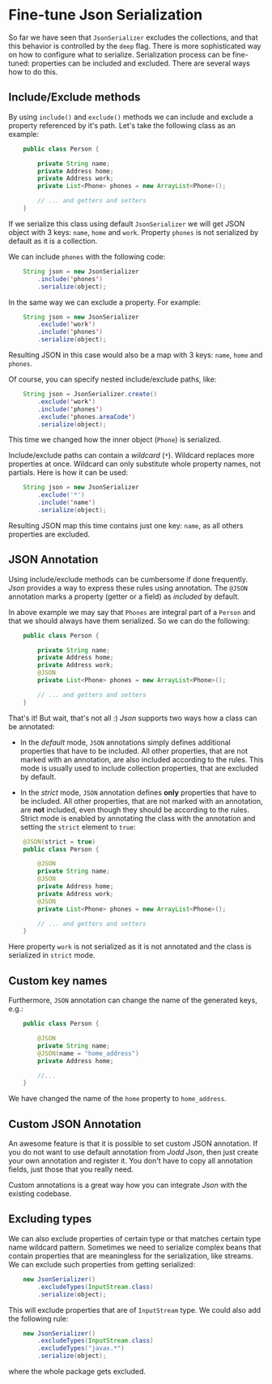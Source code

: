 # Fine-tune Json Serialization

So far we have seen that `JsonSerializer` excludes the collections, and that this behavior is controlled by the `deep` flag. There is more sophisticated way on how to configure what to serialize. Serialization process can be fine-tuned: properties can be included and excluded. There are several ways how to do this.

## Include/Exclude methods

By using `include()` and `exclude()` methods we can include and exclude a property referenced by it's path. Let's take the following class as an example:

~~~~~ java
	public class Person {

		private String name;
		private Address home;
		private Address work;
		private List<Phone> phones = new ArrayList<Phone>();

		// ... and getters and setters
	}
~~~~~

If we serialize this class using default `JsonSerializer` we will get JSON object with 3 keys: `name`, `home` and `work`. Property `phones` is not serialized by default as it is a collection.

We can include `phones` with the following code:

~~~~~ java
	String json = new JsonSerializer
		.include('phones')
		.serialize(object);
~~~~~

In the same way we can exclude a property. For example:

~~~~~ java
	String json = new JsonSerializer
		.exclude('work')
		.include('phones')
		.serialize(object);
~~~~~

Resulting JSON in this case would also be a map with 3 keys:
`name`, `home` and `phones`.

Of course, you can specify nested include/exclude paths, like:

~~~~~ java
	String json = JsonSerializer.create()
		.exclude('work')
		.include('phones')
		.exclude('phones.areaCode')
		.serialize(object);
~~~~~

This time we changed how the inner object (`Phone`) is serialized.

Include/exclude paths can contain a _wildcard_ (`*`). Wildcard replaces more properties at once. Wildcard can only substitute whole property names, not partials. Here is how it can be used:

~~~~~ java
	String json = new JsonSerializer
		.exclude('*')
		.include('name')
		.serialize(object);
~~~~~

Resulting JSON map this time contains just one key: `name`, as all others properties are excluded.

## JSON Annotation

Using include/exclude methods can be cumbersome if done frequently. *Json* provides a way to express these rules using annotation. The `@JSON` annotation marks a property (getter or a field) as _included_ by default.

In above example we may say that `Phones` are integral part of a `Person` and that we should always have them serialized. So we can do the following:

~~~~~ java
	public class Person {

		private String name;
		private Address home;
		private Address work;
		@JSON
		private List<Phone> phones = new ArrayList<Phone>();

		// ... and getters and setters
	}
~~~~~

That's it! But wait, that's not all :) *Json* supports two ways how a class can be annotated:

+ In the _default_ mode, `JSON` annotations simply defines additional properties that have to be included. All other properties, that are not marked with an annotation, are also included according to the rules. This mode is usually used to include collection properties, that are excluded by default.

+ In the _strict_ mode, `JSON` annotation defines **only** properties that have to be included. All other properties, that are not marked with an annotation, are **not** included, even though they should be according to the rules. Strict mode is enabled by annotating the class with the annotation and setting the `strict` element to `true`:

~~~~~ java
	@JSON(strict = true)
	public class Person {

		@JSON
		private String name;
		@JSON
		private Address home;
		private Address work;
		@JSON
		private List<Phone> phones = new ArrayList<Phone>();

		// ... and getters and setters
	}
~~~~~

Here property `work` is not serialized as it is not annotated and the class is serialized in `strict` mode.

## Custom key names

Furthermore, `JSON` annotation can change the name of the generated keys, e.g.:

~~~~~ java
	public class Person {

		@JSON
		private String name;
		@JSON(name = "home_address")
		private Address home;

		//...
	}
~~~~~

We have changed the name of the `home` property to `home_address`.

## Custom JSON Annotation

An awesome feature is that it is possible to set custom JSON annotation. If you do not want to use default annotation from *Jodd* *Json*, then just create your own annotation and register it. You don't have to copy all annotation fields, just those that you really need.

Custom annotations is a great way how you can integrate *Json* with the existing codebase.

## Excluding types

We can also exclude properties of certain type or that matches certain
type name wildcard pattern. Sometimes we need to serialize complex
beans that contain properties that are meaningless for the serialization,
like streams. We can exclude such properties from getting serialized:

~~~~~ java
	new JsonSerializer()
		.excludeTypes(InputStream.class)
		.serialize(object);
~~~~~

This will exclude properties that are of `InputStream` type. We could also
add the following rule:

~~~~~ java
	new JsonSerializer()
		.excludeTypes(InputStream.class)
		.excludeTypes("javax.*")
		.serialize(object);
~~~~~

where the whole package gets excluded.
